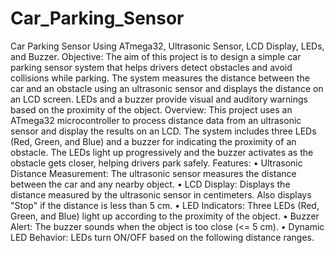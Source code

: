 # Car_Parking_Sensor
Car Parking Sensor Using ATmega32, Ultrasonic Sensor, LCD Display, LEDs, and Buzzer.
Objective:
The aim of this project is to design a simple car parking sensor system that helps drivers detect obstacles and avoid collisions while parking. The system
measures the distance between the car and an obstacle using an ultrasonic sensor and displays the distance on an LCD screen. LEDs and a buzzer
provide visual and auditory warnings based on the proximity of the object.
Overview:
This project uses an ATmega32 microcontroller to process distance data from an ultrasonic sensor and display the results on an LCD. The system
includes three LEDs (Red, Green, and Blue) and a buzzer for indicating the proximity of an obstacle. The LEDs light up progressively and the buzzer
activates as the obstacle gets closer, helping drivers park safely.
Features:
• Ultrasonic Distance Measurement: The ultrasonic sensor measures the distance between the car and any nearby object.
• LCD Display: Displays the distance measured by the ultrasonic sensor in centimeters. Also displays "Stop" if the distance is less than 5 cm.
• LED Indicators: Three LEDs (Red, Green, and Blue) light up according to the proximity of the object.
• Buzzer Alert: The buzzer sounds when the object is too close (<= 5 cm).
• Dynamic LED Behavior: LEDs turn ON/OFF based on the following distance ranges.
